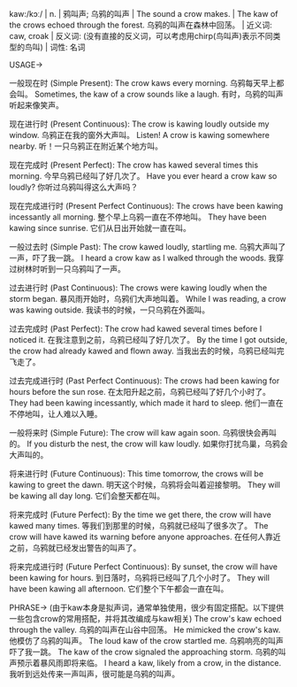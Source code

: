 kaw:/kɔː/ | n. |  鸦叫声; 乌鸦的叫声 | The sound a crow makes. |  The kaw of the crows echoed through the forest. 乌鸦的叫声在森林中回荡。 | 近义词: caw, croak | 反义词:  (没有直接的反义词，可以考虑用chirp(鸟叫声)表示不同类型的鸟叫) | 词性: 名词


USAGE->

一般现在时 (Simple Present):
The crow kaws every morning.  乌鸦每天早上都会叫。
Sometimes, the kaw of a crow sounds like a laugh. 有时，乌鸦的叫声听起来像笑声。

现在进行时 (Present Continuous):
The crow is kawing loudly outside my window. 乌鸦正在我的窗外大声叫。
Listen! A crow is kawing somewhere nearby. 听！一只乌鸦正在附近某个地方叫。


现在完成时 (Present Perfect):
The crow has kawed several times this morning. 今早乌鸦已经叫了好几次了。
Have you ever heard a crow kaw so loudly? 你听过乌鸦叫得这么大声吗？

现在完成进行时 (Present Perfect Continuous):
The crows have been kawing incessantly all morning. 整个早上乌鸦一直在不停地叫。
They have been kawing since sunrise.  它们从日出开始就一直在叫。


一般过去时 (Simple Past):
The crow kawed loudly, startling me. 乌鸦大声叫了一声，吓了我一跳。
I heard a crow kaw as I walked through the woods. 我穿过树林时听到一只乌鸦叫了一声。

过去进行时 (Past Continuous):
The crows were kawing loudly when the storm began.  暴风雨开始时，乌鸦们大声地叫着。
While I was reading, a crow was kawing outside. 我读书的时候，一只乌鸦在外面叫。


过去完成时 (Past Perfect):
The crow had kawed several times before I noticed it. 在我注意到之前，乌鸦已经叫了好几次了。
By the time I got outside, the crow had already kawed and flown away. 当我出去的时候，乌鸦已经叫完飞走了。


过去完成进行时 (Past Perfect Continuous):
The crows had been kawing for hours before the sun rose.  在太阳升起之前，乌鸦已经叫了好几个小时了。
They had been kawing incessantly, which made it hard to sleep. 他们一直在不停地叫，让人难以入睡。

一般将来时 (Simple Future):
The crow will kaw again soon. 乌鸦很快会再叫的。
If you disturb the nest, the crow will kaw loudly. 如果你打扰鸟巢，乌鸦会大声叫的。


将来进行时 (Future Continuous):
This time tomorrow, the crows will be kawing to greet the dawn. 明天这个时候，乌鸦将会叫着迎接黎明。
They will be kawing all day long. 它们会整天都在叫。


将来完成时 (Future Perfect):
By the time we get there, the crow will have kawed many times. 等我们到那里的时候，乌鸦就已经叫了很多次了。
The crow will have kawed its warning before anyone approaches. 在任何人靠近之前，乌鸦就已经发出警告的叫声了。


将来完成进行时 (Future Perfect Continuous):
By sunset, the crow will have been kawing for hours. 到日落时，乌鸦将已经叫了几个小时了。
They will have been kawing all afternoon. 它们整个下午都会一直在叫。



PHRASE->
(由于kaw本身是拟声词，通常单独使用，很少有固定搭配。以下提供一些包含crow的常用搭配，并将其改编成与kaw相关)
The crow's kaw echoed through the valley. 乌鸦的叫声在山谷中回荡。
He mimicked the crow's kaw. 他模仿了乌鸦的叫声。
The loud kaw of the crow startled me. 乌鸦响亮的叫声吓了我一跳。
The kaw of the crow signaled the approaching storm.  乌鸦的叫声预示着暴风雨即将来临。
I heard a kaw, likely from a crow, in the distance. 我听到远处传来一声叫声，很可能是乌鸦的叫声。
